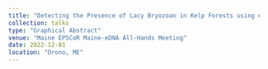```yaml
---
title: "Detecting the Presence of Lacy Bryozoan in Kelp Forests using eDNA"
collection: talks
type: "Graphical Abstract"
venue: "Maine EPSCoR Maine-eDNA All-Hands Meeting"
date: 2022-12-01
location: "Orono, ME"
---
```


